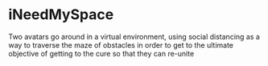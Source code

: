 # iNeedMySpace
Two avatars go around in a virtual environment, using social distancing as a way to traverse the maze of obstacles in order to get to the ultimate objective of getting to the cure so that they can re-unite 
